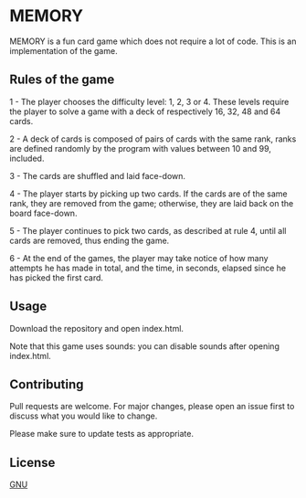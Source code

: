 # MEMORY

MEMORY is a fun card game which does not require a lot of code. This is an implementation  of the game.


## Rules of the game

1 - The player chooses the difficulty level: 1, 2, 3 or 4. These levels require the player to solve a game with a deck of respectively 16, 32, 48 and 64 cards.

2 - A deck of cards is composed of pairs of cards with the same rank, ranks are defined randomly by the program with values between 10 and 99, included.

3 - The cards are shuffled and laid face-down.

4 - The player starts by picking up two cards. If the cards are of the same rank, they are removed from the game; otherwise, they are laid back on the board face-down.

5 - The player continues to pick two cards, as described at rule 4, until all cards are removed, thus ending the game.

6 - At the end of the games, the player may take notice of how many attempts he has made in total, and the time, in seconds, elapsed since he has picked the first card. 


## Usage

Download the repository and open index.html.

Note that this game uses sounds: you can disable sounds after opening index.html.


## Contributing
Pull requests are welcome. For major changes, please open an issue first to discuss what you would like to change.

Please make sure to update tests as appropriate.


## License
[GNU](https://choosealicense.com/licenses/gpl-3.0/)